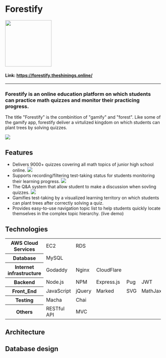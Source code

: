 Forestify
===

<img src="https://forestify.theshinings.online/static/image/logo_word.png" width="150">

####  Link: https://forestify.theshinings.online/
---
### Forestify is an online education platform on which students can practice math quizzes and monitor their practicing progress.
The title "Forestify" is the combinition of "gamify" and "forest". Like some of the gamify app, forestify deliver a virtulized kingdom on which students can plant trees by solving quizzes.

<img src="https://i.imgur.com/7Azs1Nq.png">

## Features

- Delivers 9000+ quizzes covering all math topics of junior high school online.
![](https://i.imgur.com/JNzwM5k.gif)
- Supports recording/filtering test-taking status for students monitoring their learning progress.
![](https://i.imgur.com/rM4qCK2.gif)
- The Q&A system that allow student to make a discussion when sovling quizzes.
![](https://i.imgur.com/wSixtrT.gif)
- Gamifies test-taking by a visualized learning territory on which students can plant trees after correctly solving a quiz.
- Provides easy-to-use navigation topic list to help students quickly locate themselves in the complex topic hierarchy.
(live demo)

## Technologies

<table>
<tr>
<th>AWS Cloud Services</th><td>EC2</td><td>RDS</td>
</tr>
<tr>
<th>Database</th><td>MySQL</td>
</tr>
<tr>
<th>Internet infrastructure
</th><td>Godaddy</td><td>Nginx</td><td>CloudFlare</td>
</tr>
<tr>
<th>Backend</th><td>Node.js</td><td>NPM</td><td>Express.js</td><td>Pug</td><td>JWT</td>
</tr>
<tr>
<th>Front_End</th><td>JavaScript</td><td>jQuery</td><td>Marked</td><td>SVG</td><td>MathJax</td>
</tr>
<tr>
<th>Testing</th><td>Macha</td><td>Chai</td>
</tr>
<tr>
<th>Others</th><td>RESTful API</td><td>MVC</td>
</tr>
<table>


## Architecture

## Database design
